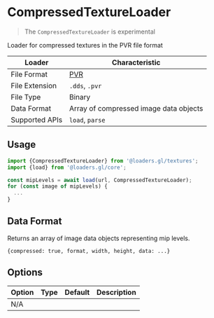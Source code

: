 # CompressedTextureLoader

> The `CompressedTextureLoader` is experimental

Loader for compressed textures in the PVR file format

| Loader         | Characteristic                                                                   |
| -------------- | -------------------------------------------------------------------------------- |
| File Format    | [PVR](http://cdn.imgtec.com/sdk-documentation/PVR+File+Format.Specification.pdf) |
| File Extension | `.dds`, `.pvr`                                                                   |
| File Type      | Binary                                                                           |
| Data Format    | Array of compressed image data objects                                           |
| Supported APIs | `load`, `parse`                                                                  |

## Usage

```js
import {CompressedTextureLoader} from '@loaders.gl/textures';
import {load} from '@loaders.gl/core';

const mipLevels = await load(url, CompressedTextureLoader);
for (const image of mipLevels) {
  ...
}
```

## Data Format

Returns an array of image data objects representing mip levels.

`{compressed: true, format, width, height, data: ...}`

## Options

| Option | Type | Default | Description |
| ------ | ---- | ------- | ----------- |
| N/A    |      |         |             |
